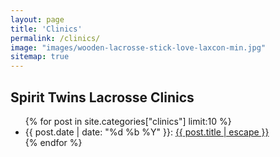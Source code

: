 ```yaml
---
layout: page
title: 'Clinics'
permalink: /clinics/
image: "images/wooden-lacrosse-stick-love-laxcon-min.jpg"
sitemap: true
---
```

## Spirit Twins Lacrosse Clinics
<ul id="recent-articles">
    {% for post in site.categories["clinics"] limit:10 %}
        <li>
        {{ post.date | date: "%d %b %Y" }}:
        <a class="post-link" href="{{ post.url | relative_url }}" title="{{ post.description }}">{{ post.title | escape }}</a>
        </li>
    {% endfor %}
</ul>
